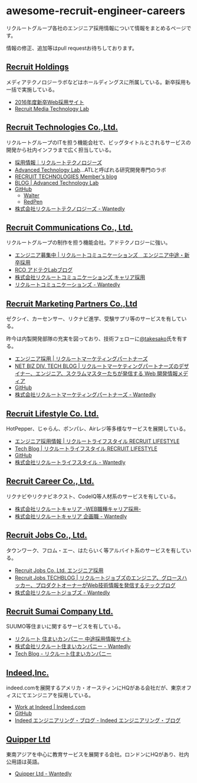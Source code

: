 # awesome-recruit-engineer-careers

リクルートグループ各社のエンジニア採用情報について情報をまとめるページです。

情報の修正、追加等はpull requestお待ちしております。

## [Recruit Holdings](http://www.recruit.jp)

メディアテクノロジーラボなどはホールディングスに所属している。新卒採用も一括で実施している。

- [2016年度新卒Web採用サイト](http://recruit-jinji.jp/)
- [Recruit Media Technology Lab](http://mtl.recruit.co.jp/)

## [Recruit Technologies Co.,Ltd.](http://recruit-tech.co.jp/)

リクルートグループのITを担う機能会社で、ビッグタイトルとされるサービスの開発から社内インフラまで広く担当している。

- [採用情報｜リクルートテクノロジーズ](http://recruit-tech.co.jp/recruitment/)
- [Advanced Technology Lab](http://atl.recruit-tech.co.jp/)…ATLと呼ばれる研究開発専門のラボ
- [RECRUIT TECHNOLOGIES Member's blog](http://blog.recruit-tech.co.jp/)
- [BLOG | Advanced Technology Lab](http://atl.recruit-tech.co.jp/blog/)
- [GitHub](https://github.com/recruit-tech)
  - [Walter](https://github.com/walter-cd)
  - [RedPen](http://redpen.cc/)
- [株式会社リクルートテクノロジーズ - Wantedly](https://www.wantedly.com/companies/r-tech?ql=gaJpZM4AEI4X)
 
## [Recruit Communications Co., Ltd.](http://www.rco.recruit.co.jp/)

リクルートグループの制作を担う機能会社。アドテクノロジーに強い。

- [エンジニア募集中 | リクルートコミュニケーションズ　エンジニア中途・新卒採用](https://www.rco.recruit.co.jp/career/engineer/)
- [RCO アドテクLabブログ](http://www.rco.recruit.co.jp/blog/)
- [株式会社リクルートコミュニケーションズ キャリア採用](https://www.facebook.com/rco.career)
- [リクルートコミュニケーションズ - Wantedly](https://www.wantedly.com/companies/rco)

## [Recruit Marketing Partners Co.,Ltd](http://www.recruit-mp.co.jp/)

ゼクシイ、カーセンサー、リクナビ進学、受験サプリ等のサービスを有している。

昨今は内製開発部隊の充実を図っており、技術フェローに[@takesako](https://twitter.com/takesako)氏を有する。

- [エンジニア採用 | リクルートマーケティングパートナーズ](http://www.recruit-mp.co.jp/career_engineer/)
- [NET BIZ DIV. TECH BLOG | リクルートマーケティングパートナーズのデザイナー、エンジニア、スクラムマスターたちが発信する Web 開発情報メディア](http://tech.recruit-mp.co.jp/)
- [GitHub](https://github.com/recruit-mp)
- [株式会社リクルートマーケティングパートナーズ - Wantedly](https://www.wantedly.com/companies/recruit-mp)

## [Recruit Lifestyle Co. Ltd.](http://www.recruit-lifestyle.co.jp/)

HotPepper、じゃらん、ポンパレ、Airレジ等多様なサービスを展開している。

- [エンジニア採用情報 | リクルートライフスタイル RECRUIT LIFESTYLE](http://engineer.recruit-lifestyle.co.jp/recruiting/)
- [Tech Blog | リクルートライフスタイル RECRUIT LIFESTYLE](http://engineer.recruit-lifestyle.co.jp/techblog/)
- [GitHub](https://github.com/recruit-lifestyle)
- [株式会社リクルートライフスタイル - Wantedly](https://www.wantedly.com/companies/recruitlifestyle)

## [Recruit Career Co., Ltd.](http://www.recruitcareer.co.jp/)

リクナビやリクナビネクスト、CodeIQ等人材系のサービスを有している。

- [株式会社リクルートキャリア -WEB職種キャリア採用-](http://www.recruitcareer.co.jp/recruit/special/info/webcareer.html)
- [株式会社リクルートキャリア 企画職 - Wantedly](https://www.wantedly.com/companies/recruitcareerit?ql=gaJpZM4AEI4M)

## [Recruit Jobs Co., Ltd.](http://www.recruitjobs.co.jp/index.html)

タウンワーク、フロム・エー、はたらいく等アルバイト系のサービスを有している。

- [Recruit Jobs Co.,Ltd. エンジニア採用](http://www.recruitjobs-saiyou.jp/engineer/index.html)
- [Recruit Jobs TECHBLOG | リクルートジョブズのエンジニア、グロースハッカー、プロダクトオーナーがWeb技術情報を発信するテックブログ](http://techblog.recruitjobs.net/)
- [株式会社リクルートジョブズ - Wantedly](https://www.wantedly.com/companies/www-recruitjobs-co)

## [Recruit Sumai Company Ltd.](http://www.recruit-sumai.co.jp/)

SUUMO等住まいに関するサービスを有している。

- [リクルート 住まいカンパニー 中途採用情報サイト](http://www.recruit-sumai.co.jp/chuuto/)
- [株式会社リクルート住まいカンパニー - Wantedly](https://www.wantedly.com/companies/recruit-sumai?ql=gaJpZM4AEI4N)
- [Tech Blog - リクルート住まいカンパニー](https://tech.recruit-sumai.co.jp/)

## [Indeed,Inc.](http://jp.indeed.com/about)

indeed.comを展開するアメリカ・オースティンにHQがある会社だが、東京オフィスにてエンジニアを採用している。

- [Work at Indeed | Indeed.com](http://www.indeed.jobs/)
- [GitHub](https://github.com/indeedeng)
- [Indeed エンジニアリング・ブログ - Indeed エンジニアリング・ブログ](http://jp.engineering.indeedblog.com/blog/)

## [Quipper Ltd](https://www.quipper.com/ja)

東南アジアを中心に教育サービスを展開する会社。ロンドンにHQがあり、社内公用語は英語。

- [Quipper Ltd - Wantedly](https://www.wantedly.com/companies/quipper)
